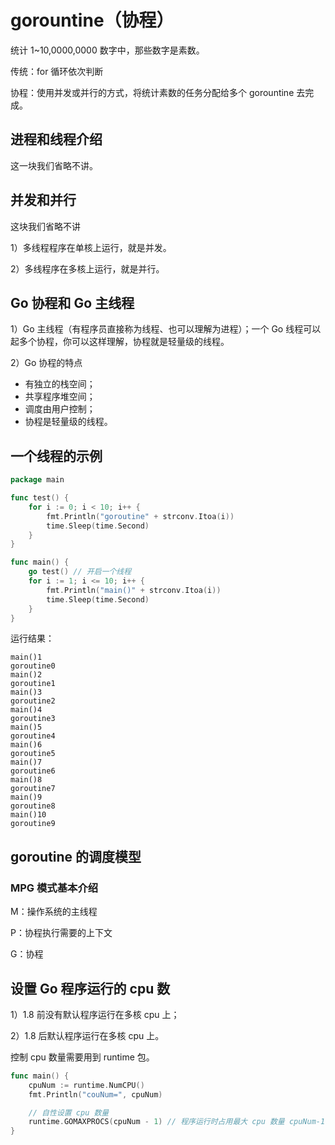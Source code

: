 # gorountine（协程）

统计 1~10,0000,0000 数字中，那些数字是素数。

传统：for 循环依次判断

协程：使用并发或并行的方式，将统计素数的任务分配给多个 gorountine 去完成。

## 进程和线程介绍

这一块我们省略不讲。

## 并发和并行

这块我们省略不讲

1）多线程程序在单核上运行，就是并发。

2）多线程序在多核上运行，就是并行。

## Go 协程和 Go 主线程

1）Go 主线程（有程序员直接称为线程、也可以理解为进程）；一个 Go 线程可以起多个协程，你可以这样理解，协程就是轻量级的线程。

2）Go 协程的特点

- 有独立的栈空间；
- 共享程序堆空间；
- 调度由用户控制；
- 协程是轻量级的线程。

## 一个线程的示例

```go
package main

func test() {
	for i := 0; i < 10; i++ {
		fmt.Println("goroutine" + strconv.Itoa(i))
		time.Sleep(time.Second)
	}
}

func main() {
	go test() // 开启一个线程
	for i := 1; i <= 10; i++ {
		fmt.Println("main()" + strconv.Itoa(i))
		time.Sleep(time.Second)
	}
}
```

运行结果：

```
main()1
goroutine0
main()2
goroutine1
main()3
goroutine2
main()4
goroutine3
main()5
goroutine4
main()6
goroutine5
main()7
goroutine6
main()8
goroutine7
main()9
goroutine8
main()10
goroutine9
```

## goroutine 的调度模型

### MPG 模式基本介绍

M：操作系统的主线程

P：协程执行需要的上下文

G：协程

## 设置 Go 程序运行的 cpu 数

1）1.8 前没有默认程序运行在多核 cpu 上；

2）1.8 后默认程序运行在多核 cpu 上。

控制 cpu 数量需要用到 runtime 包。

```go
func main() {
	cpuNum := runtime.NumCPU()
	fmt.Println("couNum=", cpuNum)

	// 自性设置 cpu 数量
	runtime.GOMAXPROCS(cpuNum - 1) // 程序运行时占用最大 cpu 数量 cpuNum-1
}
```

